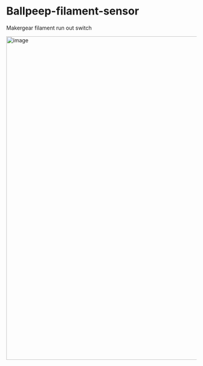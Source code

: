 # Ballpeep-filament-sensor
Makergear filament run out switch



<img width="857" alt="image" src="https://github.com/user-attachments/assets/3f002059-5c2b-48d6-9dc6-c72246e7b531" />

